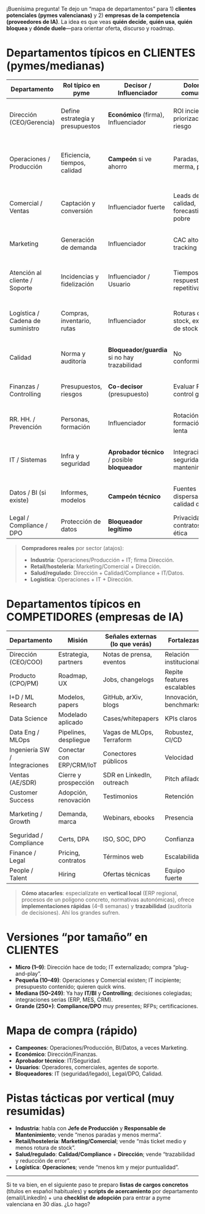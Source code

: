 ¡Buenísima pregunta! Te dejo un “mapa de departamentos” para 1) **clientes potenciales (pymes valencianas)** y 2) **empresas de la competencia (proveedores de IA)**. La idea es que veas **quién decide**, **quién usa**, **quién bloquea** y **dónde duele**—para orientar oferta, discurso y roadmap.

# Departamentos típicos en CLIENTES (pymes/medianas)

| Departamento                     | Rol típico en pyme               | Decisor / Influenciador                        | Dolores comunes                          | Dónde encaja la IA                                                     | KPIs que miran                         |
| -------------------------------- | -------------------------------- | ---------------------------------------------- | ---------------------------------------- | ---------------------------------------------------------------------- | -------------------------------------- |
| Dirección (CEO/Gerencia)         | Define estrategia y presupuestos | **Económico** (firma), Influenciador           | ROI incierto, priorización, riesgo       | Casos de negocio rápidos (PoC), dashboards ejecutivos                  | Margen, crecimiento, ROI, payback      |
| Operaciones / Producción         | Eficiencia, tiempos, calidad     | **Campeón** si ve ahorro                       | Paradas, merma, plazos                   | Mantenimiento predictivo, optimización de procesos, control de calidad | OEE, scrap, lead time                  |
| Comercial / Ventas               | Captación y conversión           | Influenciador fuerte                           | Leads de baja calidad, forecasting pobre | Scoring de leads, next-best-offer, pricing dinámico                    | Tasa de cierre, ACV, forecast accuracy |
| Marketing                        | Generación de demanda            | Influenciador                                  | CAC alto, tracking difuso                | Segmentación, atribución, contenido asistido, RFM                      | CAC, MQL→SQL, LTV                      |
| Atención al cliente / Soporte    | Incidencias y fidelización       | Influenciador / Usuario                        | Tiempos de respuesta, repetitivas        | Chatbots, resumen de tickets, clasificación automática                 | FCR, CSAT, TTR                         |
| Logística / Cadena de suministro | Compras, inventario, rutas       | Influenciador                                  | Roturas de stock, exceso de stock        | Predicción de demanda, optimización de inventario y rutas              | Rotación stock, OTIF, coste/km         |
| Calidad                          | Norma y auditoría                | **Bloqueador/guardia** si no hay trazabilidad  | No conformidades                         | Detección de defectos, trazabilidad explicable                         | NCR, ppm, costes calidad               |
| Finanzas / Controlling           | Presupuestos, riesgos            | **Co-decisor** (presupuesto)                   | Evaluar ROI, control gastos              | Forecasting financiero, detección fraude                               | EBITDA, cashflow, desviaciones         |
| RR. HH. / Prevención             | Personas, formación              | Influenciador                                  | Rotación, formación lenta                | Matching de perfiles, formación asistida                               | Time-to-hire, churn, horas formación   |
| IT / Sistemas                    | Infra y seguridad                | **Aprobador técnico** / posible **bloqueador** | Integración, seguridad, mantenimiento    | MLOps, integración con ERPs/CRMs, SSO                                  | Uptime, MTTR, incidencias              |
| Datos / BI (si existe)           | Informes, modelos                | **Campeón técnico**                            | Fuentes dispersas, calidad datos         | Lakes, pipelines, modelos, dashboards                                  | Freshness, integridad, adopción BI     |
| Legal / Compliance / DPO         | Protección de datos              | **Bloqueador legítimo**                        | Privacidad, contratos, IA ética          | Evaluaciones de impacto, trazabilidad                                  | Incidencias, cumplimiento              |

> **Compradores reales** por sector (atajos):
>
> * **Industria**: Operaciones/Producción + IT; firma Dirección.
> * **Retail/hostelería**: Marketing/Comercial + Dirección.
> * **Salud/regulado**: Dirección + Calidad/Compliance + IT/Datos.
> * **Logística**: Operaciones + IT + Dirección.

# Departamentos típicos en COMPETIDORES (empresas de IA)

| Departamento                  | Misión                   | Señales externas (lo que verás) | Fortalezas                 | Puntos débiles (para competir)          |
| ----------------------------- | ------------------------ | ------------------------------- | -------------------------- | --------------------------------------- |
| Dirección (CEO/COO)           | Estrategia, partners     | Notas de prensa, eventos        | Relación institucional     | A veces lejos del “dolor” local         |
| Producto (CPO/PM)             | Roadmap, UX              | Jobs, changelogs                | Repite features escalables | Gap en personalización local            |
| I+D / ML Research             | Modelos, papers          | GitHub, arXiv, blogs            | Innovación, benchmarks     | Coste alto, poco “factory floor”        |
| Data Science                  | Modelado aplicado        | Cases/whitepapers               | KPIs claros                | Dependencia de datos del cliente        |
| Data Eng / MLOps              | Pipelines, despliegue    | Vagas de MLOps, Terraform       | Robustez, CI/CD            | Integración lenta en legados            |
| Ingeniería SW / Integraciones | Conectar con ERP/CRM/IoT | Conectores públicos             | Velocidad                  | ERPs locales/verticales poco soportados |
| Ventas (AE/SDR)               | Cierre y prospección     | SDR en LinkedIn, outreach       | Pitch afilado              | Desconexión de casuística local         |
| Customer Success              | Adopción, renovación     | Testimonios                     | Retención                  | Overbooking si crecen rápido            |
| Marketing / Growth            | Demanda, marca           | Webinars, ebooks                | Presencia                  | Mensaje genérico, poco nicho            |
| Seguridad / Compliance        | Certs, DPA               | ISO, SOC, DPO                   | Confianza                  | Burocracia puede ralentizar             |
| Finance / Legal               | Pricing, contratos       | Términos web                    | Escalabilidad              | Menos flex en pymes pequeñas            |
| People / Talent               | Hiring                   | Ofertas técnicas                | Equipo fuerte              | Rotación, salarios altos                |

> **Cómo atacarles**: especialízate en **vertical local** (ERP regional, procesos de un polígono concreto, normativas autonómicas), ofrece **implementaciones rápidas** (4–8 semanas) y **trazabilidad** (auditoría de decisiones). Ahí los grandes sufren.

# Versiones “por tamaño” en CLIENTES

* **Micro (1–9)**: Dirección hace de todo; IT externalizado; compra “plug-and-play”.
* **Pequeña (10–49)**: Operaciones y Comercial existen; IT incipiente; presupuesto contenido; quieren quick wins.
* **Mediana (50–249)**: Ya hay **IT/BI** y **Controlling**; decisiones colegiadas; integraciones serias (ERP, MES, CRM).
* **Grande (250+)**: **Compliance/DPO** muy presentes; RFPs; certificaciones.

# Mapa de compra (rápido)

* **Campeones**: Operaciones/Producción, BI/Datos, a veces Marketing.
* **Económico**: Dirección/Finanzas.
* **Aprobador técnico**: IT/Seguridad.
* **Usuarios**: Operadores, comerciales, agentes de soporte.
* **Bloqueadores**: IT (seguridad/legado), Legal/DPO, Calidad.

# Pistas tácticas por vertical (muy resumidas)

* **Industria**: habla con **Jefe de Producción** y **Responsable de Mantenimiento**; vende “menos paradas y menos merma”.
* **Retail/hostelería**: **Marketing/Comercial**; vende “más ticket medio y menos rotura de stock”.
* **Salud/regulado**: **Calidad/Compliance** + **Dirección**; vende “trazabilidad y reducción de error”.
* **Logística**: **Operaciones**; vende “menos km y mejor puntualidad”.

---

Si te va bien, en el siguiente paso te preparo **listas de cargos concretos** (títulos en español habituales) y **scripts de acercamiento** por departamento (email/LinkedIn) + una **checklist de adopción** para entrar a pyme valenciana en 30 días. ¿Lo hago?

